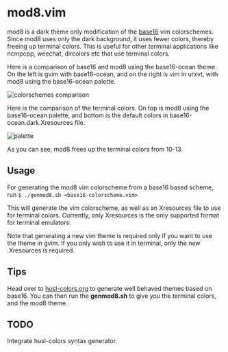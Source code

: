 # mod8.vim

mod8 is a dark theme only modification of the [base16](https://github.com/chriskempson/base16)
vim colorschemes. Since mod8 uses only the dark background, it uses fewer colors, thereby
freeing up terminal colors. This is useful for other terminal applications like ncmpcpp,
weechat, dircolors etc that use terminal colors.

Here is a comparison of base16 and mod8 using the base16-ocean theme.
On the left is gvim with base16-ocean, and on the right is vim in urxvt, with mod8 using the base16-ocean palette.

![colorschemes comparison](https://raw.githubusercontent.com/easysid/mod8.vim/master/images/colorscheme.png)


Here is the comparison of the terminal colors. On top is mod8 using the base16-ocean palette,
and bottom is the default colors in base16-ocean.dark.Xresources file.

![palette](https://raw.githubusercontent.com/easysid/mod8.vim/master/images/xcolors.png)

As you can see, mod8 frees up the terminal colors from 10-13.

## Usage

For generating the mod8 vim colorscheme from a base16 based scheme, run
`$ ./genmod8.sh <base16-colorscheme.vim>`

This will generate the vim colorscheme, as well as an Xresources file to use for terminal colors.
Currently, only Xresources is the only supported format for terminal emulators.

Note that generating a new vim theme is required only if you want to use the theme in gvim.
If you only wish to use it in terminal, only the new .Xresources is required.

## Tips

Head over to [husl-colors.org](www.husl-colors.org/syntax/) to generate well behaved themes
based on base16. You can then run the __genmod8.sh__ to give you the terminal colors, and the mod8 theme.

## TODO

Integrate husl-colors syntax generator.

